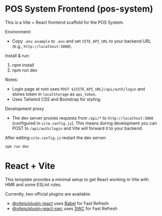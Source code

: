 # POS System Frontend (pos-system)

This is a Vite + React frontend scaffold for the POS System.

Environment:

- Copy `.env.example` to `.env` and set `VITE_API_URL` to your backend URL (e.g., `http://localhost:3000`).

Install & run:

1. npm install
2. npm run dev

Notes:
- Login page at root uses `POST ${VITE_API_URL}/api/auth/login` and stores token in `localStorage` as `api_token`.
- Uses Tailwind CSS and Bootstrap for styling.

Development proxy
- The dev server proxies requests from `/api/*` to `http://localhost:3000` (configured in `vite.config.js`). This means during development you can POST to `/api/auth/login` and Vite will forward it to your backend.

After editing `vite.config.js` restart the dev server:

```cmd
npm run dev
```

# React + Vite

This template provides a minimal setup to get React working in Vite with HMR and some ESLint rules.

Currently, two official plugins are available:

- [@vitejs/plugin-react](https://github.com/vitejs/vite-plugin-react/blob/main/packages/plugin-react/README.md) uses [Babel](https://babeljs.io/) for Fast Refresh
- [@vitejs/plugin-react-swc](https://github.com/vitejs/vite-plugin-react-swc) uses [SWC](https://swc.rs/) for Fast Refresh
